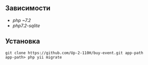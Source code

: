 ## Зависимости
* _php ~7.2_
* _php7.2-sqlite_

## Установка

```
git clone https://github.com/Up-2-110H/buy-event.git app-path
app-path> php yii migrate
```


